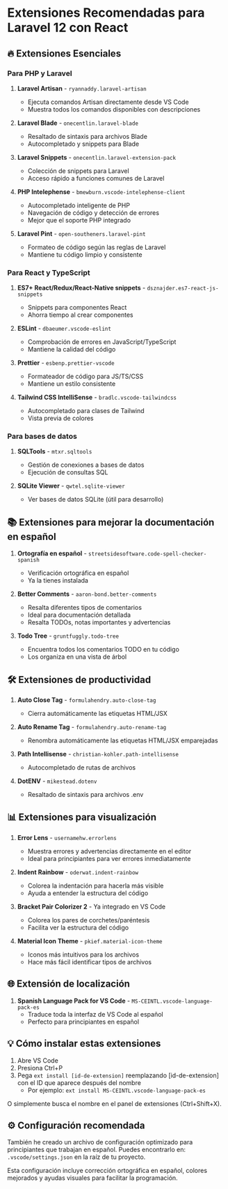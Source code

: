 # Extensiones Recomendadas para Laravel 12 con React

## 🔥 Extensiones Esenciales

### Para PHP y Laravel
1. **Laravel Artisan** - `ryannaddy.laravel-artisan`
   * Ejecuta comandos Artisan directamente desde VS Code
   * Muestra todos los comandos disponibles con descripciones

2. **Laravel Blade** - `onecentlin.laravel-blade`
   * Resaltado de sintaxis para archivos Blade
   * Autocompletado y snippets para Blade

3. **Laravel Snippets** - `onecentlin.laravel-extension-pack`
   * Colección de snippets para Laravel
   * Acceso rápido a funciones comunes de Laravel

4. **PHP Intelephense** - `bmewburn.vscode-intelephense-client`
   * Autocompletado inteligente de PHP
   * Navegación de código y detección de errores
   * Mejor que el soporte PHP integrado

5. **Laravel Pint** - `open-southeners.laravel-pint`
   * Formateo de código según las reglas de Laravel
   * Mantiene tu código limpio y consistente

### Para React y TypeScript
1. **ES7+ React/Redux/React-Native snippets** - `dsznajder.es7-react-js-snippets`
   * Snippets para componentes React
   * Ahorra tiempo al crear componentes

2. **ESLint** - `dbaeumer.vscode-eslint`
   * Comprobación de errores en JavaScript/TypeScript
   * Mantiene la calidad del código

3. **Prettier** - `esbenp.prettier-vscode`
   * Formateador de código para JS/TS/CSS
   * Mantiene un estilo consistente

4. **Tailwind CSS IntelliSense** - `bradlc.vscode-tailwindcss`
   * Autocompletado para clases de Tailwind
   * Vista previa de colores

### Para bases de datos
1. **SQLTools** - `mtxr.sqltools`
   * Gestión de conexiones a bases de datos
   * Ejecución de consultas SQL

2. **SQLite Viewer** - `qwtel.sqlite-viewer`
   * Ver bases de datos SQLite (útil para desarrollo)

## 📚 Extensiones para mejorar la documentación en español

1. **Ortografía en español** - `streetsidesoftware.code-spell-checker-spanish`
   * Verificación ortográfica en español
   * Ya la tienes instalada

2. **Better Comments** - `aaron-bond.better-comments`
   * Resalta diferentes tipos de comentarios
   * Ideal para documentación detallada
   * Resalta TODOs, notas importantes y advertencias

3. **Todo Tree** - `gruntfuggly.todo-tree`
   * Encuentra todos los comentarios TODO en tu código
   * Los organiza en una vista de árbol

## 🛠️ Extensiones de productividad

1. **Auto Close Tag** - `formulahendry.auto-close-tag`
   * Cierra automáticamente las etiquetas HTML/JSX

2. **Auto Rename Tag** - `formulahendry.auto-rename-tag`
   * Renombra automáticamente las etiquetas HTML/JSX emparejadas

3. **Path Intellisense** - `christian-kohler.path-intellisense`
   * Autocompletado de rutas de archivos

4. **DotENV** - `mikestead.dotenv`
   * Resaltado de sintaxis para archivos .env

## 📊 Extensiones para visualización

1. **Error Lens** - `usernamehw.errorlens`
   * Muestra errores y advertencias directamente en el editor
   * Ideal para principiantes para ver errores inmediatamente

2. **Indent Rainbow** - `oderwat.indent-rainbow`
   * Colorea la indentación para hacerla más visible
   * Ayuda a entender la estructura del código

3. **Bracket Pair Colorizer 2** - Ya integrado en VS Code
   * Colorea los pares de corchetes/paréntesis
   * Facilita ver la estructura del código

4. **Material Icon Theme** - `pkief.material-icon-theme`
   * Iconos más intuitivos para los archivos
   * Hace más fácil identificar tipos de archivos

## 🌐 Extensión de localización

1. **Spanish Language Pack for VS Code** - `MS-CEINTL.vscode-language-pack-es`
   * Traduce toda la interfaz de VS Code al español
   * Perfecto para principiantes en español

## 💡 Cómo instalar estas extensiones

1. Abre VS Code
2. Presiona Ctrl+P
3. Pega `ext install [id-de-extension]` reemplazando [id-de-extension] con el ID que aparece después del nombre
   * Por ejemplo: `ext install MS-CEINTL.vscode-language-pack-es`

O simplemente busca el nombre en el panel de extensiones (Ctrl+Shift+X).

## ⚙️ Configuración recomendada

También he creado un archivo de configuración optimizado para principiantes que trabajan en español. Puedes encontrarlo en:
`.vscode/settings.json` en la raíz de tu proyecto.

Esta configuración incluye corrección ortográfica en español, colores mejorados y ayudas visuales para facilitar la programación.
